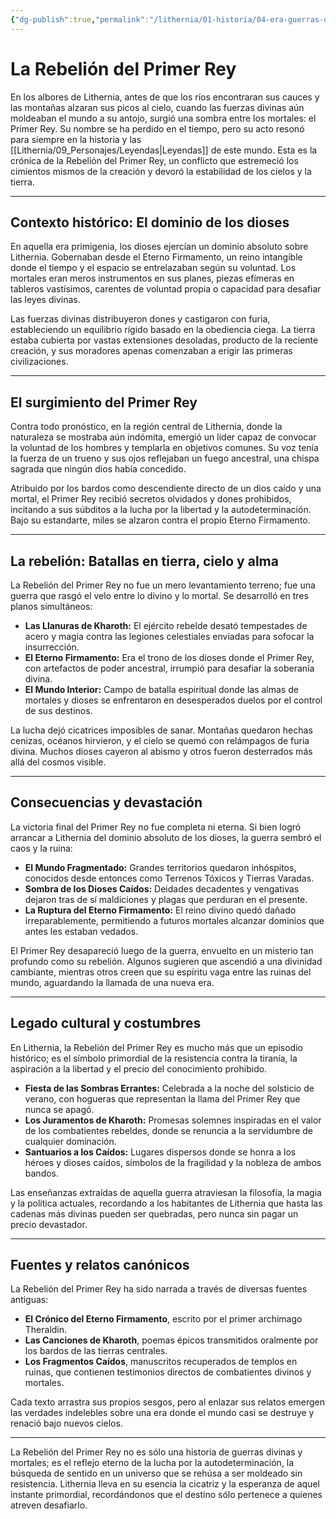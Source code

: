 ```yaml
---
{"dg-publish":true,"permalink":"/lithernia/01-historia/04-era-guerras-dioses/la-rebelion-del-primer-rey/","title":"La Rebelión del Primer Rey","tags":["lithernia","evento","historia","conflicto"]}
---
```


# La Rebelión del Primer Rey

En los albores de Lithernia, antes de que los ríos encontraran sus cauces y las montañas alzaran sus picos al cielo, cuando las fuerzas divinas aún moldeaban el mundo a su antojo, surgió una sombra entre los mortales: el Primer Rey. Su nombre se ha perdido en el tiempo, pero su acto resonó para siempre en la historia y las [[Lithernia/09_Personajes/Leyendas\|Leyendas]] de este mundo. Esta es la crónica de la Rebelión del Primer Rey, un conflicto que estremeció los cimientos mismos de la creación y devoró la estabilidad de los cielos y la tierra.

---

## Contexto histórico: El dominio de los dioses

En aquella era primigenia, los dioses ejercían un dominio absoluto sobre Lithernia. Gobernaban desde el Eterno Firmamento, un reino intangible donde el tiempo y el espacio se entrelazaban según su voluntad. Los mortales eran meros instrumentos en sus planes, piezas efímeras en tableros vastísimos, carentes de voluntad propia o capacidad para desafiar las leyes divinas.

Las fuerzas divinas distribuyeron dones y castigaron con furia, estableciendo un equilibrio rígido basado en la obediencia ciega. La tierra estaba cubierta por vastas extensiones desoladas, producto de la reciente creación, y sus moradores apenas comenzaban a erigir las primeras civilizaciones.

---

## El surgimiento del Primer Rey

Contra todo pronóstico, en la región central de Lithernia, donde la naturaleza se mostraba aún indómita, emergió un líder capaz de convocar la voluntad de los hombres y templarla en objetivos comunes. Su voz tenía la fuerza de un trueno y sus ojos reflejaban un fuego ancestral, una chispa sagrada que ningún dios había concedido.

Atribuido por los bardos como descendiente directo de un dios caído y una mortal, el Primer Rey recibió secretos olvidados y dones prohibidos, incitando a sus súbditos a la lucha por la libertad y la autodeterminación. Bajo su estandarte, miles se alzaron contra el propio Eterno Firmamento.

---

## La rebelión: Batallas en tierra, cielo y alma

La Rebelión del Primer Rey no fue un mero levantamiento terreno; fue una guerra que rasgó el velo entre lo divino y lo mortal. Se desarrolló en tres planos simultáneos:

- **Las Llanuras de Kharoth:** El ejército rebelde desató tempestades de acero y magia contra las legiones celestiales enviadas para sofocar la insurrección.
- **El Eterno Firmamento:** Era el trono de los dioses donde el Primer Rey, con artefactos de poder ancestral, irrumpió para desafiar la soberanía divina.
- **El Mundo Interior:** Campo de batalla espiritual donde las almas de mortales y dioses se enfrentaron en desesperados duelos por el control de sus destinos.

La lucha dejó cicatrices imposibles de sanar. Montañas quedaron hechas cenizas, océanos hirvieron, y el cielo se quemó con relámpagos de furia divina. Muchos dioses cayeron al abismo y otros fueron desterrados más allá del cosmos visible.

---

## Consecuencias y devastación

La victoria final del Primer Rey no fue completa ni eterna. Si bien logró arrancar a Lithernia del dominio absoluto de los dioses, la guerra sembró el caos y la ruina:

- **El Mundo Fragmentado:** Grandes territorios quedaron inhóspitos, conocidos desde entonces como Terrenos Tóxicos y Tierras Varadas.
- **Sombra de los Dioses Caídos:** Deidades decadentes y vengativas dejaron tras de sí maldiciones y plagas que perduran en el presente.
- **La Ruptura del Eterno Firmamento:** El reino divino quedó dañado irreparablemente, permitiendo a futuros mortales alcanzar dominios que antes les estaban vedados.

El Primer Rey desapareció luego de la guerra, envuelto en un misterio tan profundo como su rebelión. Algunos sugieren que ascendió a una divinidad cambiante, mientras otros creen que su espíritu vaga entre las ruinas del mundo, aguardando la llamada de una nueva era.

---

## Legado cultural y costumbres

En Lithernia, la Rebelión del Primer Rey es mucho más que un episodio histórico; es el símbolo primordial de la resistencia contra la tiranía, la aspiración a la libertad y el precio del conocimiento prohibido.

- **Fiesta de las Sombras Errantes:** Celebrada a la noche del solsticio de verano, con hogueras que representan la llama del Primer Rey que nunca se apagó.
- **Los Juramentos de Kharoth:** Promesas solemnes inspiradas en el valor de los combatientes rebeldes, donde se renuncia a la servidumbre de cualquier dominación.
- **Santuarios a los Caídos:** Lugares dispersos donde se honra a los héroes y dioses caídos, símbolos de la fragilidad y la nobleza de ambos bandos.

Las enseñanzas extraídas de aquella guerra atraviesan la filosofía, la magia y la política actuales, recordando a los habitantes de Lithernia que hasta las cadenas más divinas pueden ser quebradas, pero nunca sin pagar un precio devastador.

---

## Fuentes y relatos canónicos

La Rebelión del Primer Rey ha sido narrada a través de diversas fuentes antiguas:

- **El Crónico del Eterno Firmamento**, escrito por el primer archimago Theraldin.
- **Las Canciones de Kharoth**, poemas épicos transmitidos oralmente por los bardos de las tierras centrales.
- **Los Fragmentos Caídos**, manuscritos recuperados de templos en ruinas, que contienen testimonios directos de combatientes divinos y mortales.

Cada texto arrastra sus propios sesgos, pero al enlazar sus relatos emergen las verdades indelebles sobre una era donde el mundo casi se destruye y renació bajo nuevos cielos.

---

La Rebelión del Primer Rey no es sólo una historia de guerras divinas y mortales; es el reflejo eterno de la lucha por la autodeterminación, la búsqueda de sentido en un universo que se rehúsa a ser moldeado sin resistencia. Lithernia lleva en su esencia la cicatriz y la esperanza de aquel instante primordial, recordándonos que el destino sólo pertenece a quienes atreven desafiarlo.